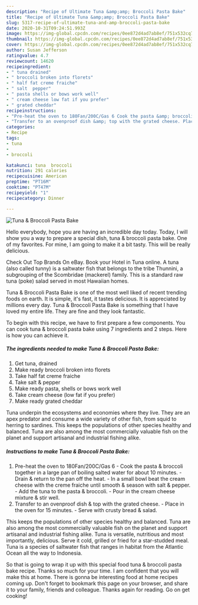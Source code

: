 ```yaml
---
description: "Recipe of Ultimate Tuna &amp;amp; Broccoli Pasta Bake"
title: "Recipe of Ultimate Tuna &amp;amp; Broccoli Pasta Bake"
slug: 5317-recipe-of-ultimate-tuna-and-amp-broccoli-pasta-bake
date: 2020-10-31T09:24:51.993Z
image: https://img-global.cpcdn.com/recipes/0ee872d4ad7ab8ef/751x532cq70/tuna-broccoli-pasta-bake-recipe-main-photo.jpg
thumbnail: https://img-global.cpcdn.com/recipes/0ee872d4ad7ab8ef/751x532cq70/tuna-broccoli-pasta-bake-recipe-main-photo.jpg
cover: https://img-global.cpcdn.com/recipes/0ee872d4ad7ab8ef/751x532cq70/tuna-broccoli-pasta-bake-recipe-main-photo.jpg
author: Susan Jefferson
ratingvalue: 4.7
reviewcount: 14620
recipeingredient:
- " tuna drained"
- " broccoli broken into florets"
- " half fat creme fraiche"
- " salt  pepper"
- " pasta shells or bows work well"
- " cream cheese low fat if you prefer"
- " grated cheddar"
recipeinstructions:
- "Pre-heat the oven to 180Fan/200C/Gas 6 Cook the pasta &amp; broccoli together in a large pan of boiling salted water for about 10 minutes. Drain &amp; return to the pan off the heat. In a small bowl beat the cream cheese with the creme fraiche until smooth &amp; season with salt &amp; pepper. Add the tuna to the pasta &amp; broccoli. Pour in the cream cheese mixture &amp; stir well."
- "Transfer to an ovenproof dish &amp; top with the grated cheese. Place in the oven for 15 minutes. Serve with crusty bread &amp; salad."
categories:
- Recipe
tags:
- tuna
- 
- broccoli

katakunci: tuna  broccoli 
nutrition: 291 calories
recipecuisine: American
preptime: "PT16M"
cooktime: "PT47M"
recipeyield: "1"
recipecategory: Dinner

---
```



![Tuna &amp; Broccoli Pasta Bake](https://img-global.cpcdn.com/recipes/0ee872d4ad7ab8ef/751x532cq70/tuna-broccoli-pasta-bake-recipe-main-photo.jpg)

Hello everybody, hope you are having an incredible day today. Today, I will show you a way to prepare a special dish, tuna &amp; broccoli pasta bake. One of my favorites. For mine, I am going to make it a bit tasty. This will be really delicious.

Check Out Top Brands On eBay. Book your Hotel in Tuna online. A tuna (also called tunny) is a saltwater fish that belongs to the tribe Thunnini, a subgrouping of the Scombridae (mackerel) family. This is a standard raw tuna (poke) salad served in most Hawaiian homes.

Tuna &amp; Broccoli Pasta Bake is one of the most well liked of recent trending foods on earth. It is simple, it's fast, it tastes delicious. It is appreciated by millions every day. Tuna &amp; Broccoli Pasta Bake is something that I have loved my entire life. They are fine and they look fantastic.


To begin with this recipe, we have to first prepare a few components. You can cook tuna &amp; broccoli pasta bake using 7 ingredients and 2 steps. Here is how you can achieve it.

<!--inarticleads1-->

##### The ingredients needed to make Tuna &amp; Broccoli Pasta Bake:

1. Get  tuna, drained
1. Make ready  broccoli broken into florets
1. Take  half fat creme fraiche
1. Take  salt &amp; pepper
1. Make ready  pasta, shells or bows work well
1. Take  cream cheese (low fat if you prefer)
1. Make ready  grated cheddar


Tuna underpin the ecosystems and economies where they live. They are an apex predator and consume a wide variety of other fish, from squid to herring to sardines. This keeps the populations of other species healthy and balanced. Tuna are also among the most commercially valuable fish on the planet and support artisanal and industrial fishing alike. 

<!--inarticleads2-->

##### Instructions to make Tuna &amp; Broccoli Pasta Bake:

1. Pre-heat the oven to 180Fan/200C/Gas 6 - Cook the pasta &amp; broccoli together in a large pan of boiling salted water for about 10 minutes. - Drain &amp; return to the pan off the heat. - In a small bowl beat the cream cheese with the creme fraiche until smooth &amp; season with salt &amp; pepper. - Add the tuna to the pasta &amp; broccoli. - Pour in the cream cheese mixture &amp; stir well.
1. Transfer to an ovenproof dish &amp; top with the grated cheese. - Place in the oven for 15 minutes. - Serve with crusty bread &amp; salad.


This keeps the populations of other species healthy and balanced. Tuna are also among the most commercially valuable fish on the planet and support artisanal and industrial fishing alike. Tuna is versatile, nutritious and most importantly, delicious. Serve it cold, grilled or fried for a star-studded meal. Tuna is a species of saltwater fish that ranges in habitat from the Atlantic Ocean all the way to Indonesia. 

So that is going to wrap it up with this special food tuna &amp; broccoli pasta bake recipe. Thanks so much for your time. I am confident that you will make this at home. There is gonna be interesting food at home recipes coming up. Don't forget to bookmark this page on your browser, and share it to your family, friends and colleague. Thanks again for reading. Go on get cooking!
